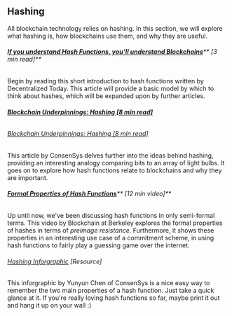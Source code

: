 ## Hashing

All blockchain technology relies on hashing. In this section, we will explore what hashing is, how blockchains use them, and why they are useful.

###### [**If you understand Hash Functions, you’ll understand Blockchains**](https://decentralize.today/if-you-understand-hash-functions-youll-understand-blockchains-9088307b745d)** \[3 min read\]**

Begin by reading this short introduction to hash functions written by Decentralized Today.  This article will provide a basic model by which to think about hashes, which will be expanded upon by further articles.

###### [**Blockchain Underpinnings: Hashing \[8 min read\]**](https://medium.com/@ConsenSys/blockchain-underpinnings-hashing-7f4746cbd66b)

###### [Blockchain Underpinnings: Hashing \[8 min read\]](https://medium.com/@ConsenSys/blockchain-underpinnings-hashing-7f4746cbd66b)

This article by ConsenSys delves further into the ideas behind hashing, providing an interesting analogy comparing bits to an array of light bulbs.  It goes on to explore how hash functions relate to blockchains and why they are important.

###### [**Formal Properties of Hash Functions**](https://www.youtube.com/embed/pCgD3RgXHEE?start=2433&end=3156&version=3)** \[12 min video\]**

Up until now, we've been discussing hash functions in only semi-formal terms.  This video by Blockchain at Berkeley explores the formal properties of hashes in terms of _preimage resistance_.  Furthermore, it shows these properties in an interesting use case of a commitment scheme, in using hash functions to fairly play a guessing game over the internet.

###### [Hashing Inforgraphic](https://media.consensys.net/guide-hashing-33dc0467c126) \[Resource\]

This inforgraphic by Yunyun Chen of ConsenSys is a nice easy way to remember the two main properties of a hash function.  Just take a quick glance at it.  If you're really loving hash functions so far, maybe print it out and hang it up on your wall :\)

#### 



